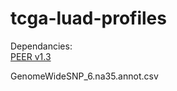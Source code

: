 # tcga-luad-profiles

Dependancies:  
[PEER v1.3](https://github.com/PMBio/peer)

GenomeWideSNP_6.na35.annot.csv
